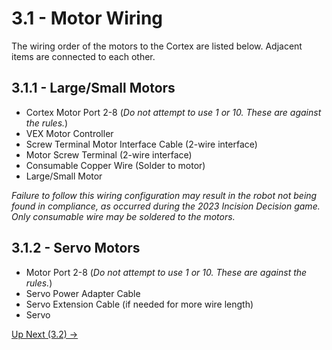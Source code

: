 # 3.1 - Motor Wiring

The wiring order of the motors to the Cortex are listed below. Adjacent items are connected to each other.

## 3.1.1 - Large/Small Motors

- Cortex Motor Port 2-8 (*Do not attempt to use 1 or 10. These are against the rules.*)
- VEX Motor Controller
- Screw Terminal Motor Interface Cable (2-wire interface)
- Motor Screw Terminal (2-wire interface)
- Consumable Copper Wire (Solder to motor)
- Large/Small Motor

*Failure to follow this wiring configuration may result in the robot not being found in compliance, as occurred during the 2023 Incision Decision game. Only consumable wire may be soldered to the motors.*

## 3.1.2 - Servo Motors

- Motor Port 2-8 (*Do not attempt to use 1 or 10. These are against the rules.*)
- Servo Power Adapter Cable
- Servo Extension Cable (if needed for more wire length)
- Servo

[Up Next (3.2) ->](https://github.com/crcsrobotics/wiki/blob/main/3%20-%20WIRING/2%20-%20IR%20SENSORS.md)
